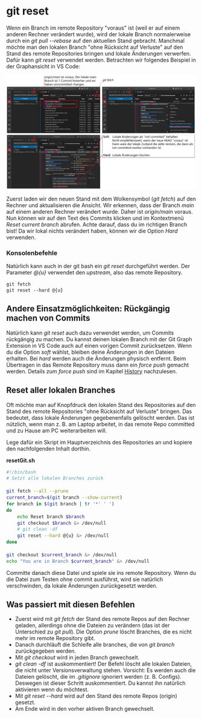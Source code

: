 # git reset

Wenn ein Branch im remote Repository "voraus" ist (weil er auf einem anderen Rechner verändert wurde), wird der lokale Branch normalerweise durch ein *git pull --rebase* auf den aktuellen Stand gebracht.
Manchmal möchte man den lokalen Branch "ohne Rücksicht auf Verluste" auf den Stand des remote Repositories bringen und lokale Änderungen verwerfen.
Dafür kann *git reset* verwendet werden.
Betrachten wir folgendes Beispiel in der Graphansicht in VS Code:

![](reset_git_graph_1040.png)

Zuerst laden wir den neuen Stand mit dem Wolkensymbol (*git fetch*) auf den Rechner und aktualisieren die Ansicht.
Wir erkennen, dass der Branch *main* auf einem anderen Rechner verändert wurde.
Daher ist *origin/main* voraus.
Nun können wir auf den Text des Commits klicken und im Kontextmenü *Reset current branch* abrufen.
Achte darauf, dass du im richtigen Branch bist!
Da wir lokal nichts verändert haben, können wir die Option *Hard* verwenden.

### Konsolenbefehle

Natürlich kann auch in der git bash ein *git reset* durchgeführt werden.
Der Parameter *@{u}* verwendet den *upstream*, also das remote Repository.

```
git fetch
git reset --hard @{u}
```

## Andere Einsatzmöglichkeiten: Rückgängig machen von Commits

Natürlich kann *git reset* auch dazu verwendet werden, um Commits rückgängig zu machen.
Du kannst deinen lokalen Branch mit der Git Graph Extension in VS Code auch auf einen vorigen Commit zurücksetzen.
Wenn du die Option *soft* wählst, bleiben deine Änderungen in den Dateien erhalten.
Bei *hard* werden auch die Änderungen physisch entfernt.
Beim Übertragen in das Remote Repository muss dann ein *force push* gemacht werden.
Details zum *force push* sind im Kapitel [History](06_history.md) nachzulesen.

## Reset aller lokalen Branches

Oft möchte man auf Knopfdruck den lokalen Stand des Repositories auf den Stand des remote Repositories
"ohne Rücksicht auf Verluste" bringen. Das bedeutet, dass lokale Änderungen gegebenenfalls gelöscht
werden. Das ist nützlich, wenn man z. B. am Laptop arbeitet, in das remote Repo committed und
zu Hause am PC weiterarbeiten will.

Lege dafür ein Skript im Hauptverzeichnis des Repositories an und kopiere den nachfolgenden
Inhalt dorthin.

**resetGit.sh**
```bash
#!/bin/bash
# Setzt alle lokalen Branches zurück

git fetch --all --prune
current_branch=$(git branch --show-current)
for branch in $(git branch | tr '*' ' ')
do
    echo Reset branch $branch
    git checkout $branch &> /dev/null
    # git clean -df
    git reset --hard @{u} &> /dev/null
done

git checkout $current_branch &> /dev/null
echo "You are in Branch $current_branch" &> /dev/null
```

Committe danach diese Datei und spiele sie ins remote Repository. Wenn du die Datei zum Testen
ohne commit ausführst, wird sie natürlich verschwinden, da lokale Änderungen zurückgesetzt werden.

## Was passiert mit diesen Befehlen

- Zuerst wird mit *git fetch* der Stand des remote Repos auf den Rechner geladen, allerdings ohne
  die Dateien zu verändern (das ist der Unterschied zu *git pull*). Die Option *prune* löscht
  Branches, die es nicht mehr im remote Repository gibt.
- Danach durchläuft die Schleife alle branches, die von *git branch* zurückgegeben werden.
- Mit *git checkout* wird in jeden Branch gewechselt.
- *git clean -df* ist auskommentiert!
  Der Befehl löscht alle lokalen Dateien, die nicht unter Versionsverwaltung stehen.
  Vorsicht: Es werden auch die Dateien gelöscht, die im *.gitignore* ignoriert werden (z. B. Configs).
  Deswegen ist dieser Schritt auskommentiert.
  Du kannst ihn natürlich aktivieren wenn du möchtest.
- Mit *git reset --hard* wird auf den Stand des remote Repos (origin) gesetzt.
- Am Ende wird in den vorher aktiven Branch gewechselt.

